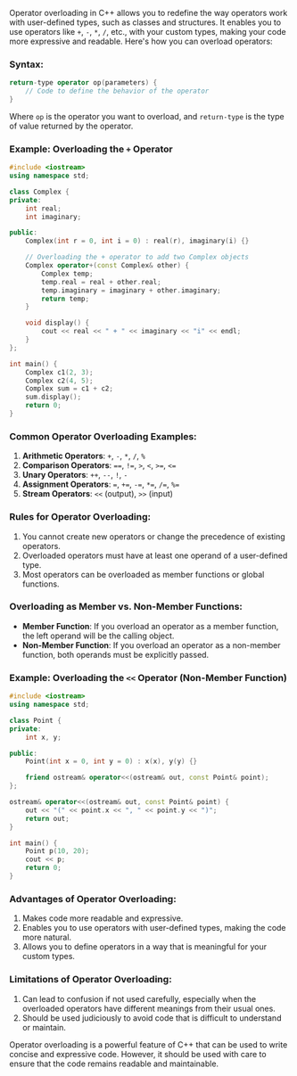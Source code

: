 Operator overloading in C++ allows you to redefine the way operators work with user-defined types, such as classes and structures. It enables you to use operators like `+`, `-`, `*`, `/`, etc., with your custom types, making your code more expressive and readable. Here's how you can overload operators:

### Syntax:

```cpp
return-type operator op(parameters) {
    // Code to define the behavior of the operator
}
```

Where `op` is the operator you want to overload, and `return-type` is the type of value returned by the operator.

### Example: Overloading the `+` Operator

```cpp
#include <iostream>
using namespace std;

class Complex {
private:
    int real;
    int imaginary;

public:
    Complex(int r = 0, int i = 0) : real(r), imaginary(i) {}

    // Overloading the + operator to add two Complex objects
    Complex operator+(const Complex& other) {
        Complex temp;
        temp.real = real + other.real;
        temp.imaginary = imaginary + other.imaginary;
        return temp;
    }

    void display() {
        cout << real << " + " << imaginary << "i" << endl;
    }
};

int main() {
    Complex c1(2, 3);
    Complex c2(4, 5);
    Complex sum = c1 + c2;
    sum.display();
    return 0;
}
```

### Common Operator Overloading Examples:

1. **Arithmetic Operators**: `+`, `-`, `*`, `/`, `%`
2. **Comparison Operators**: `==`, `!=`, `>`, `<`, `>=`, `<=`
3. **Unary Operators**: `++`, `--`, `!`, `-`
4. **Assignment Operators**: `=`, `+=`, `-=`, `*=`, `/=`, `%=`
5. **Stream Operators**: `<<` (output), `>>` (input)

### Rules for Operator Overloading:

1. You cannot create new operators or change the precedence of existing operators.
2. Overloaded operators must have at least one operand of a user-defined type.
3. Most operators can be overloaded as member functions or global functions.

### Overloading as Member vs. Non-Member Functions:

- **Member Function**: If you overload an operator as a member function, the left operand will be the calling object.
- **Non-Member Function**: If you overload an operator as a non-member function, both operands must be explicitly passed.

### Example: Overloading the `<<` Operator (Non-Member Function)

```cpp
#include <iostream>
using namespace std;

class Point {
private:
    int x, y;

public:
    Point(int x = 0, int y = 0) : x(x), y(y) {}

    friend ostream& operator<<(ostream& out, const Point& point);
};

ostream& operator<<(ostream& out, const Point& point) {
    out << "(" << point.x << ", " << point.y << ")";
    return out;
}

int main() {
    Point p(10, 20);
    cout << p;
    return 0;
}
```

### Advantages of Operator Overloading:

1. Makes code more readable and expressive.
2. Enables you to use operators with user-defined types, making the code more natural.
3. Allows you to define operators in a way that is meaningful for your custom types.

### Limitations of Operator Overloading:

1. Can lead to confusion if not used carefully, especially when the overloaded operators have different meanings from their usual ones.
2. Should be used judiciously to avoid code that is difficult to understand or maintain.

Operator overloading is a powerful feature of C++ that can be used to write concise and expressive code. However, it should be used with care to ensure that the code remains readable and maintainable.
